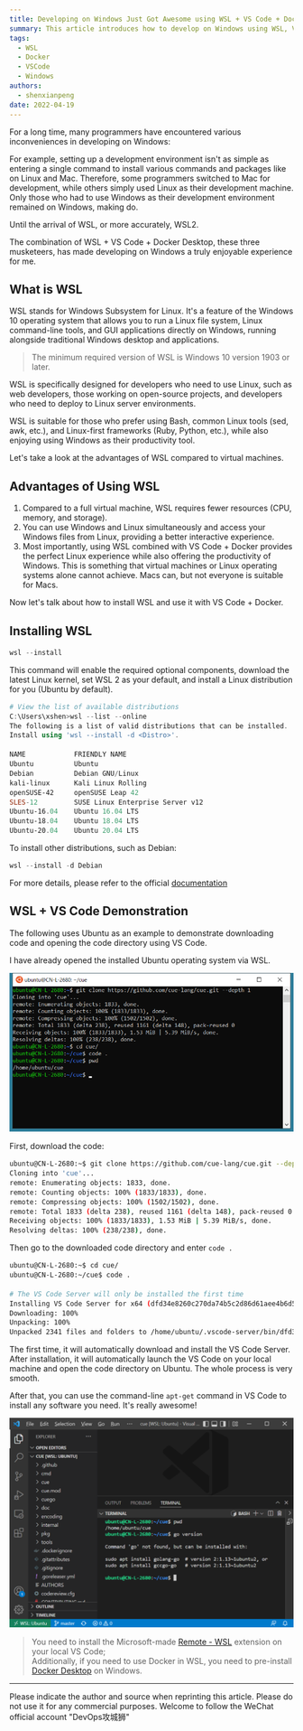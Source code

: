 ```yaml
---
title: Developing on Windows Just Got Awesome using WSL + VS Code + Docker Desktop - Worth a Try
summary: This article introduces how to develop on Windows using WSL, VS Code, and Docker Desktop. It provides detailed installation and configuration steps, as well as the advantages and experience of using these tools.
tags:
  - WSL
  - Docker
  - VSCode
  - Windows
authors:
  - shenxianpeng
date: 2022-04-19
---
```


For a long time, many programmers have encountered various inconveniences in developing on Windows:

For example, setting up a development environment isn't as simple as entering a single command to install various commands and packages like on Linux and Mac.  Therefore, some programmers switched to Mac for development, while others simply used Linux as their development machine. Only those who had to use Windows as their development environment remained on Windows, making do.

Until the arrival of WSL, or more accurately, WSL2.

The combination of WSL + VS Code + Docker Desktop, these three musketeers, has made developing on Windows a truly enjoyable experience for me.

## What is WSL

WSL stands for Windows Subsystem for Linux. It's a feature of the Windows 10 operating system that allows you to run a Linux file system, Linux command-line tools, and GUI applications directly on Windows, running alongside traditional Windows desktop and applications.

> The minimum required version of WSL is Windows 10 version 1903 or later.

WSL is specifically designed for developers who need to use Linux, such as web developers, those working on open-source projects, and developers who need to deploy to Linux server environments.

WSL is suitable for those who prefer using Bash, common Linux tools (sed, awk, etc.), and Linux-first frameworks (Ruby, Python, etc.), while also enjoying using Windows as their productivity tool.

Let's take a look at the advantages of WSL compared to virtual machines.


## Advantages of Using WSL

1. Compared to a full virtual machine, WSL requires fewer resources (CPU, memory, and storage).
2. You can use Windows and Linux simultaneously and access your Windows files from Linux, providing a better interactive experience.
3. Most importantly, using WSL combined with VS Code + Docker provides the perfect Linux experience while also offering the productivity of Windows. This is something that virtual machines or Linux operating systems alone cannot achieve. Macs can, but not everyone is suitable for Macs.

Now let's talk about how to install WSL and use it with VS Code + Docker.

## Installing WSL

```powershell
wsl --install
```

This command will enable the required optional components, download the latest Linux kernel, set WSL 2 as your default, and install a Linux distribution for you (Ubuntu by default).

```powershell
# View the list of available distributions
C:\Users\xshen>wsl --list --online
The following is a list of valid distributions that can be installed.
Install using 'wsl --install -d <Distro>'.

NAME            FRIENDLY NAME
Ubuntu          Ubuntu
Debian          Debian GNU/Linux
kali-linux      Kali Linux Rolling
openSUSE-42     openSUSE Leap 42
SLES-12         SUSE Linux Enterprise Server v12
Ubuntu-16.04    Ubuntu 16.04 LTS
Ubuntu-18.04    Ubuntu 18.04 LTS
Ubuntu-20.04    Ubuntu 20.04 LTS
```

To install other distributions, such as Debian:

```powershell
wsl --install -d Debian
```

For more details, please refer to the official [documentation](https://docs.microsoft.com/en-us/windows/install)

## WSL + VS Code Demonstration

The following uses Ubuntu as an example to demonstrate downloading code and opening the code directory using VS Code.

I have already opened the installed Ubuntu operating system via WSL.

![ubuntu](ubuntu.png)

First, download the code:

```bash
ubuntu@CN-L-2680:~$ git clone https://github.com/cue-lang/cue.git --depth 1
Cloning into 'cue'...
remote: Enumerating objects: 1833, done.
remote: Counting objects: 100% (1833/1833), done.
remote: Compressing objects: 100% (1502/1502), done.
remote: Total 1833 (delta 238), reused 1161 (delta 148), pack-reused 0
Receiving objects: 100% (1833/1833), 1.53 MiB | 5.39 MiB/s, done.
Resolving deltas: 100% (238/238), done.
```

Then go to the downloaded code directory and enter `code .`

```bash
ubuntu@CN-L-2680:~$ cd cue/
ubuntu@CN-L-2680:~/cue$ code .

# The VS Code Server will only be installed the first time
Installing VS Code Server for x64 (dfd34e8260c270da74b5c2d86d61aee4b6d56977)
Downloading: 100%
Unpacking: 100%
Unpacked 2341 files and folders to /home/ubuntu/.vscode-server/bin/dfd34e8260c270da74b5c2d86d61aee4b6d56977.
```

The first time, it will automatically download and install the VS Code Server. After installation, it will automatically launch the VS Code on your local machine and open the code directory on Ubuntu. The whole process is very smooth.

After that, you can use the command-line `apt-get` command in VS Code to install any software you need. It's really awesome!

![vscode](vscode.png)

> You need to install the Microsoft-made [Remote - WSL](https://marketplace.visualstudio.com/items?itemName=ms-vscode-remote.remote-wsl) extension on your local VS Code; \
> Additionally, if you need to use Docker in WSL, you need to pre-install [Docker Desktop](https://www.docker.com/products/docker-desktop/) on Windows.

---

Please indicate the author and source when reprinting this article. Please do not use it for any commercial purposes. Welcome to follow the WeChat official account "DevOps攻城狮"